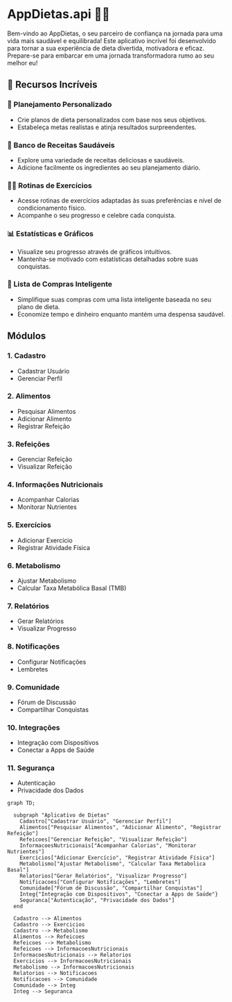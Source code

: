 # AppDietas.api 🍏💪

Bem-vindo ao AppDietas, o seu parceiro de confiança na jornada para uma vida mais saudável e equilibrada! Este aplicativo incrível foi desenvolvido para tornar a sua experiência de dieta divertida, motivadora e eficaz. Prepare-se para embarcar em uma jornada transformadora rumo ao seu melhor eu!

## 🌟 Recursos Incríveis

### 📅 Planejamento Personalizado
- Crie planos de dieta personalizados com base nos seus objetivos.
- Estabeleça metas realistas e atinja resultados surpreendentes.

### 🥗 Banco de Receitas Saudáveis
- Explore uma variedade de receitas deliciosas e saudáveis.
- Adicione facilmente os ingredientes ao seu planejamento diário.

### 🏋️‍♂️ Rotinas de Exercícios
- Acesse rotinas de exercícios adaptadas às suas preferências e nível de condicionamento físico.
- Acompanhe o seu progresso e celebre cada conquista.

### 📊 Estatísticas e Gráficos
- Visualize seu progresso através de gráficos intuitivos.
- Mantenha-se motivado com estatísticas detalhadas sobre suas conquistas.

### 🛒 Lista de Compras Inteligente
- Simplifique suas compras com uma lista inteligente baseada no seu plano de dieta.
- Economize tempo e dinheiro enquanto mantém uma despensa saudável.

## Módulos

### 1. Cadastro
- Cadastrar Usuário
- Gerenciar Perfil

### 2. Alimentos
- Pesquisar Alimentos
- Adicionar Alimento
- Registrar Refeição

### 3. Refeições
- Gerenciar Refeição
- Visualizar Refeição

### 4. Informações Nutricionais
- Acompanhar Calorias
- Monitorar Nutrientes

### 5. Exercícios
- Adicionar Exercício
- Registrar Atividade Física

### 6. Metabolismo
- Ajustar Metabolismo
- Calcular Taxa Metabólica Basal (TMB)

### 7. Relatórios
- Gerar Relatórios
- Visualizar Progresso

### 8. Notificações
- Configurar Notificações
- Lembretes

### 9. Comunidade
- Fórum de Discussão
- Compartilhar Conquistas

### 10. Integrações
- Integração com Dispositivos
- Conectar a Apps de Saúde

### 11. Segurança
- Autenticação
- Privacidade dos Dados

```mermaid
graph TD;

  subgraph "Aplicativo de Dietas"
    Cadastro["Cadastrar Usuário", "Gerenciar Perfil"]
    Alimentos["Pesquisar Alimentos", "Adicionar Alimento", "Registrar Refeição"]
    Refeicoes["Gerenciar Refeição", "Visualizar Refeição"]
    InformacoesNutricionais["Acompanhar Calorias", "Monitorar Nutrientes"]
    Exercicios["Adicionar Exercício", "Registrar Atividade Física"]
    Metabolismo["Ajustar Metabolismo", "Calcular Taxa Metabolica Basal"]
    Relatorios["Gerar Relatórios", "Visualizar Progresso"]
    Notificacoes["Configurar Notificações", "Lembretes"]
    Comunidade["Fórum de Discussão", "Compartilhar Conquistas"]
    Integ{"Integração com Dispositivos", "Conectar a Apps de Saúde"}
    Seguranca["Autenticação", "Privacidade dos Dados"]
  end

  Cadastro --> Alimentos
  Cadastro --> Exercicios
  Cadastro --> Metabolismo
  Alimentos --> Refeicoes
  Refeicoes --> Metabolismo
  Refeicoes --> InformacoesNutricionais
  InformacoesNutricionais --> Relatorios
  Exercicios --> InformacoesNutricionais
  Metabolismo --> InformacoesNutricionais
  Relatorios --> Notificacoes
  Notificacoes --> Comunidade
  Comunidade --> Integ
  Integ --> Seguranca
```
